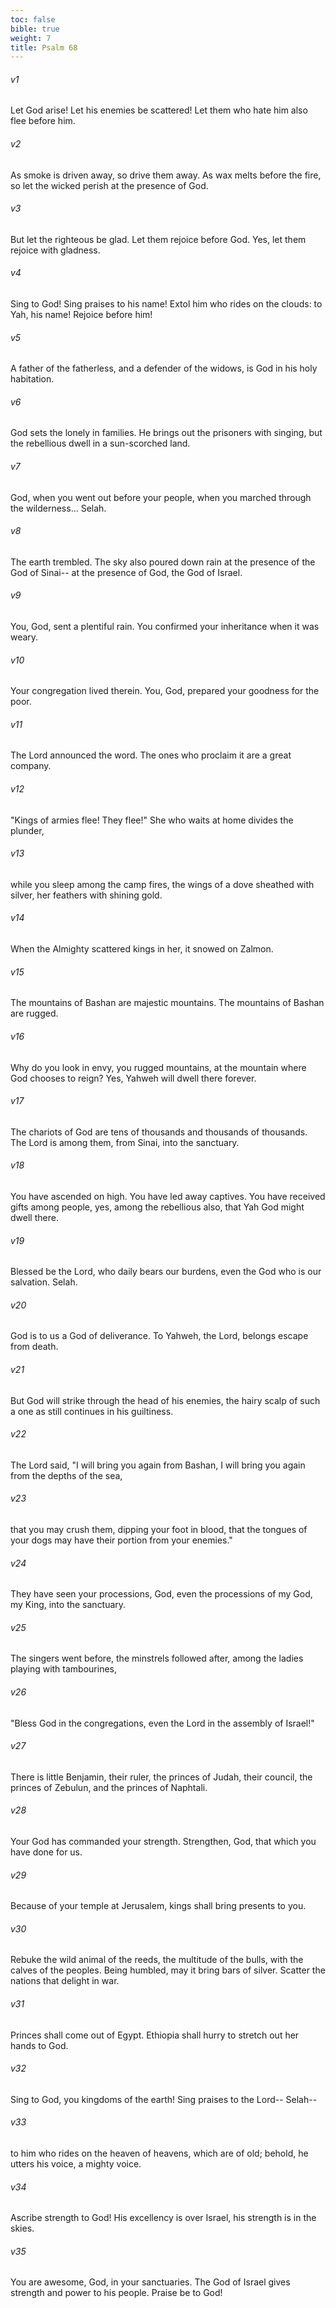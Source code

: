 ```yaml
---
toc: false
bible: true
weight: 7
title: Psalm 68
---
```




###### v1 
Let God arise! Let his enemies be scattered! Let them who hate him also flee before him. 

###### v2 
As smoke is driven away, so drive them away. As wax melts before the fire, so let the wicked perish at the presence of God. 

###### v3 
But let the righteous be glad. Let them rejoice before God. Yes, let them rejoice with gladness. 

###### v4 
Sing to God! Sing praises to his name! Extol him who rides on the clouds: to Yah, his name! Rejoice before him! 

###### v5 
A father of the fatherless, and a defender of the widows, is God in his holy habitation. 

###### v6 
God sets the lonely in families. He brings out the prisoners with singing, but the rebellious dwell in a sun-scorched land. 

###### v7 
God, when you went out before your people, when you marched through the wilderness... Selah. 

###### v8 
The earth trembled. The sky also poured down rain at the presence of the God of Sinai-- at the presence of God, the God of Israel. 

###### v9 
You, God, sent a plentiful rain. You confirmed your inheritance when it was weary. 

###### v10 
Your congregation lived therein. You, God, prepared your goodness for the poor. 

###### v11 
The Lord announced the word. The ones who proclaim it are a great company. 

###### v12 
"Kings of armies flee! They flee!" She who waits at home divides the plunder, 

###### v13 
while you sleep among the camp fires, the wings of a dove sheathed with silver, her feathers with shining gold. 

###### v14 
When the Almighty scattered kings in her, it snowed on Zalmon. 

###### v15 
The mountains of Bashan are majestic mountains. The mountains of Bashan are rugged. 

###### v16 
Why do you look in envy, you rugged mountains, at the mountain where God chooses to reign? Yes, Yahweh will dwell there forever. 

###### v17 
The chariots of God are tens of thousands and thousands of thousands. The Lord is among them, from Sinai, into the sanctuary. 

###### v18 
You have ascended on high. You have led away captives. You have received gifts among people, yes, among the rebellious also, that Yah God might dwell there. 

###### v19 
Blessed be the Lord, who daily bears our burdens, even the God who is our salvation. Selah. 

###### v20 
God is to us a God of deliverance. To Yahweh, the Lord, belongs escape from death. 

###### v21 
But God will strike through the head of his enemies, the hairy scalp of such a one as still continues in his guiltiness. 

###### v22 
The Lord said, "I will bring you again from Bashan, I will bring you again from the depths of the sea, 

###### v23 
that you may crush them, dipping your foot in blood, that the tongues of your dogs may have their portion from your enemies." 

###### v24 
They have seen your processions, God, even the processions of my God, my King, into the sanctuary. 

###### v25 
The singers went before, the minstrels followed after, among the ladies playing with tambourines, 

###### v26 
"Bless God in the congregations, even the Lord in the assembly of Israel!" 

###### v27 
There is little Benjamin, their ruler, the princes of Judah, their council, the princes of Zebulun, and the princes of Naphtali. 

###### v28 
Your God has commanded your strength. Strengthen, God, that which you have done for us. 

###### v29 
Because of your temple at Jerusalem, kings shall bring presents to you. 

###### v30 
Rebuke the wild animal of the reeds, the multitude of the bulls, with the calves of the peoples. Being humbled, may it bring bars of silver. Scatter the nations that delight in war. 

###### v31 
Princes shall come out of Egypt. Ethiopia shall hurry to stretch out her hands to God. 

###### v32 
Sing to God, you kingdoms of the earth! Sing praises to the Lord-- Selah-- 

###### v33 
to him who rides on the heaven of heavens, which are of old; behold, he utters his voice, a mighty voice. 

###### v34 
Ascribe strength to God! His excellency is over Israel, his strength is in the skies. 

###### v35 
You are awesome, God, in your sanctuaries. The God of Israel gives strength and power to his people. Praise be to God!

